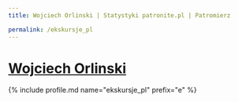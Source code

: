 ```yaml
---
title: Wojciech Orlinski | Statystyki patronite.pl | Patromierz

permalink: /ekskursje_pl
---
```


# [Wojciech Orlinski](https://patronite.pl/ekskursje_pl)

{% include profile.md name="ekskursje_pl" prefix="e" %}
